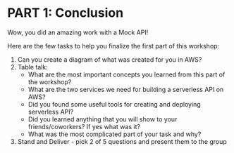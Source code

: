 # PART 1: Conclusion

Wow, you did an amazing work with a Mock API!

Here are the few tasks to help you finalize the first part of this workshop:

1. Can you create a diagram of what was created for you in AWS?
2. Table talk:
   - What are the most important concepts you learned from this part of the workshop? 
   - What are the two services we need for building a serverless API on AWS?
   - Did you found some useful tools for creating and deploying serverless API?
   - Did you learned anything that you will show to your friends/coworkers? If yes what was it?
   - What was the most complicated part of your task and why?
3. Stand and Deliver - pick 2 of 5 questions and present them to the group
